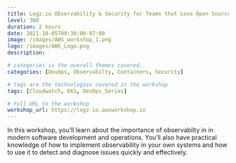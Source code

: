 ```yaml
---
title: Logz.io Observability & Security for Teams that Love Open Source
level: 300
duration: 2 hours
date: 2021-10-05T00:30:00-07:00
image: /images/AWS_workshop_1.png
logo: /images/AWS_Logo.png
description: 

# categories is the overall themes covered. 
categories: [DevOps, Observabilty, Containers, Security]

# tags are the technologies covered in the workshop
tags: [Cloudwatch, EKS, DevOps_Series]

# Full URL to the workshop
workshop_url: https://logz-io.awsworkshop.io
---
```

In this workshop, you’ll learn about the importance of observabilty in in modern software development and operations. 
You’ll also have practical knowledge of how to implement observability in your own systems and how to use it to detect and diagnose issues quickly and effectively.